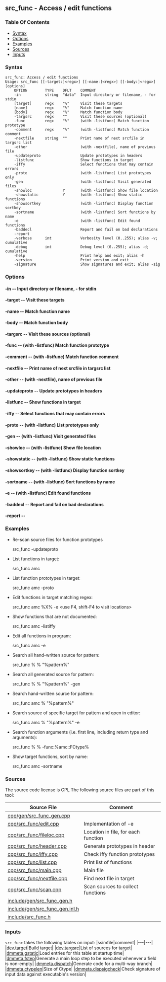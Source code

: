 ## src_func - Access / edit functions


### Table Of Contents
<a href="#table-of-contents"></a>
* [Syntax](#syntax)
* [Options](#options)
* [Examples](#examples)
* [Sources](#sources)
* [Inputs](#inputs)

### Syntax
<a href="#syntax"></a>
```
src_func: Access / edit functions
Usage: src_func [[-target:]<regx>] [[-name:]<regx>] [[-body:]<regx>] [options]
    OPTION        TYPE    DFLT    COMMENT
    -in           string  "data"  Input directory or filename, - for stdin
    [target]      regx    "%"     Visit these targets
    [name]        regx    "%"     Match function name
    [body]        regx    "%"     Match function body
    -targsrc      regx    ""      Visit these sources (optional)
    -func         regx    "%"     (with -listfunc) Match function prototype
    -comment      regx    "%"     (with -listfunc) Match function comment
    -nextfile     string  ""      Print name of next srcfile in targsrc list
    -other                        (with -nextfile), name of previous file
    -updateproto                  Update prototypes in headers
    -listfunc                     Show functions in target
    -iffy                         Select functions that may contain errors
    -proto                        (with -listfunc) List prototypes only
    -gen                          (with -listfunc) Visit generated files
    -showloc              Y       (with -listfunc) Show file location
    -showstatic           Y       (with -listfunc) Show static functions
    -showsortkey                  (with -listfunc) Display function sortkey
    -sortname                     (with -listfunc) Sort functions by name
    -e                            (with -listfunc) Edit found functions
    -baddecl                      Report and fail on bad declarations
    -report
    -verbose      int             Verbosity level (0..255); alias -v; cumulative
    -debug        int             Debug level (0..255); alias -d; cumulative
    -help                         Print help and exit; alias -h
    -version                      Print version and exit
    -signature                    Show signatures and exit; alias -sig

```

### Options
<a href="#options"></a>

#### -in -- Input directory or filename, - for stdin
<a href="#-in"></a>

#### -target -- Visit these targets
<a href="#-target"></a>

#### -name -- Match function name
<a href="#-name"></a>

#### -body -- Match function body
<a href="#-body"></a>

#### -targsrc -- Visit these sources (optional)
<a href="#-targsrc"></a>

#### -func -- (with -listfunc) Match function prototype
<a href="#-func"></a>

#### -comment -- (with -listfunc) Match function comment
<a href="#-comment"></a>

#### -nextfile -- Print name of next srcfile in targsrc list
<a href="#-nextfile"></a>

#### -other -- (with -nextfile), name of previous file
<a href="#-other"></a>

#### -updateproto -- Update prototypes in headers
<a href="#-updateproto"></a>

#### -listfunc -- Show functions in target
<a href="#-listfunc"></a>

#### -iffy -- Select functions that may contain errors
<a href="#-iffy"></a>

#### -proto -- (with -listfunc) List prototypes only
<a href="#-proto"></a>

#### -gen -- (with -listfunc) Visit generated files
<a href="#-gen"></a>

#### -showloc -- (with -listfunc) Show file location
<a href="#-showloc"></a>

#### -showstatic -- (with -listfunc) Show static functions
<a href="#-showstatic"></a>

#### -showsortkey -- (with -listfunc) Display function sortkey
<a href="#-showsortkey"></a>

#### -sortname -- (with -listfunc) Sort functions by name
<a href="#-sortname"></a>

#### -e -- (with -listfunc) Edit found functions
<a href="#-e"></a>

#### -baddecl -- Report and fail on bad declarations
<a href="#-baddecl"></a>

#### -report -- 
<a href="#-report"></a>

### Examples
<a href="#examples"></a>
* Re-scan source files for function prototypes

    src_func -updateproto

* List functions in target:

    src_func amc

* List function prototypes in target:

    src_func amc -proto

* Edit functions in target matching regex:

    src_func amc %X% -e
    <use F4, shift-F4 to visit locations>

* Show functions that are not documented:

    src_func amc -listiffy

* Edit all functions in program:

     src_func amc -e

* Search all hand-written source for pattern:

     src_func % % "%pattern%"

* Search all generated source for pattern:

     src_func % % "%pattern%" -gen

* Search hand-written source for pattern:

     src_func amc % "%pattern%"

* Search source of specific target for pattern and open in editor:

     src_func amc % "%pattern%" -e

* Search function arguments (i.e. first line, including return type and arguments):

     src_func % % -func:%amc::FCtype%

* Show target functions, sort by name:

     src_func amc -sortname

### Sources
<a href="#sources"></a>
The source code license is GPL
The following source files are part of this tool:

|Source File|Comment|
|---|---|
|[cpp/gen/src_func_gen.cpp](/cpp/gen/src_func_gen.cpp)||
|[cpp/src_func/edit.cpp](/cpp/src_func/edit.cpp)|Implementation of -e|
|[cpp/src_func/fileloc.cpp](/cpp/src_func/fileloc.cpp)|Location in file, for each function|
|[cpp/src_func/header.cpp](/cpp/src_func/header.cpp)|Generate prototypes in header|
|[cpp/src_func/iffy.cpp](/cpp/src_func/iffy.cpp)|Check iffy function prototypes|
|[cpp/src_func/list.cpp](/cpp/src_func/list.cpp)|Print list of functions|
|[cpp/src_func/main.cpp](/cpp/src_func/main.cpp)|Main file|
|[cpp/src_func/nextfile.cpp](/cpp/src_func/nextfile.cpp)|Find next file in target|
|[cpp/src_func/scan.cpp](/cpp/src_func/scan.cpp)|Scan sources to collect functions|
|[include/gen/src_func_gen.h](/include/gen/src_func_gen.h)||
|[include/gen/src_func_gen.inl.h](/include/gen/src_func_gen.inl.h)||
|[include/src_func.h](/include/src_func.h)||

### Inputs
<a href="#inputs"></a>
`src_func` takes the following tables on input:
|ssimfile|comment|
|---|---|
|[dev.target](/txt/ssimdb/dev/target.md)|Build target|
|[dev.targsrc](/txt/ssimdb/dev/targsrc.md)|List of sources for target|
|[dmmeta.gstatic](/txt/ssimdb/dmmeta/gstatic.md)|Load entries for this table at startup time|
|[dmmeta.fstep](/txt/ssimdb/dmmeta/fstep.md)|Generate a main loop step to be executed whenever a field is non-empty|
|[dmmeta.dispatch](/txt/ssimdb/dmmeta/dispatch.md)|Generate code for a multi-way branch|
|[dmmeta.ctypelen](/txt/ssimdb/dmmeta/ctypelen.md)|Size of Ctype|
|[dmmeta.dispsigcheck](/txt/ssimdb/dmmeta/dispsigcheck.md)|Check signature of input data against executable's version|

